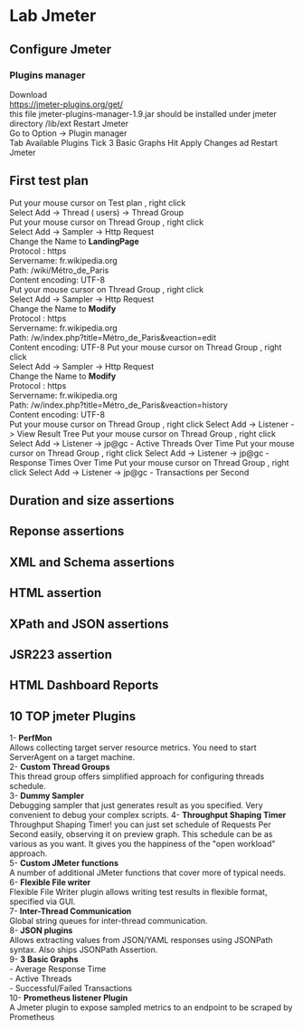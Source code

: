 # Lab Jmeter 

## Configure Jmeter
### Plugins manager
Download  
https://jmeter-plugins.org/get/  
this file jmeter-plugins-manager-1.9.jar should be installed under jmeter directory /lib/ext
Restart Jmeter  
Go to Option -> Plugin manager    
Tab Available Plugins
Tick 3 Basic Graphs
Hit Apply Changes ad Restart Jmeter

## First test plan 
Put your mouse cursor on Test plan , right click     
Select Add -> Thread ( users) -> Thread Group  
Put your mouse cursor on Thread Group , right click     
Select Add -> Sampler -> Http Request  
Change the Name to **LandingPage**   
Protocol : https   
Servername: fr.wikipedia.org  
Path: /wiki/Métro_de_Paris  
Content encoding: UTF-8  
Put your mouse cursor on Thread Group , right click  
Select Add -> Sampler -> Http Request  
Change the Name to **Modify**   
Protocol : https   
Servername: fr.wikipedia.org  
Path: /w/index.php?title=Métro_de_Paris&veaction=edit  
Content encoding: UTF-8
Put your mouse cursor on Thread Group , right click  
Select Add -> Sampler -> Http Request  
Change the Name to **Modify**   
Protocol : https   
Servername: fr.wikipedia.org  
Path: /w/index.php?title=Métro_de_Paris&veaction=history    
Content encoding: UTF-8  
Put your mouse cursor on Thread Group , right click
Select Add -> Listener -> View Result Tree
Put your mouse cursor on Thread Group , right click
Select Add -> Listener -> jp@gc - Active Threads Over Time
Put your mouse cursor on Thread Group , right click
Select Add -> Listener -> jp@gc - Response Times Over Time
Put your mouse cursor on Thread Group , right click
Select Add -> Listener -> jp@gc - Transactions per Second

## Duration and size assertions
## Reponse assertions
## XML and Schema assertions
## HTML assertion
## XPath and JSON assertions
## JSR223 assertion












## HTML Dashboard Reports



## 10 TOP jmeter Plugins 
1- **PerfMon**  
Allows collecting target server resource metrics. You need to start ServerAgent on a target machine.  
2- **Custom Thread Groups**  
This thread group offers simplified approach for configuring threads schedule.   
3- **Dummy Sampler**  
Debugging sampler that just generates result as you specified. Very convenient to debug your complex scripts. 
4- **Throughput Shaping Timer**  
Throughput Shaping Timer!  you can just set schedule of Requests Per Second easily, observing it on preview graph. This schedule can be as various as you want. It gives you the happiness of the "open workload" approach.  
5- **Custom JMeter functions**  
A number of additional JMeter functions that cover more of typical needs.  
6- **Flexible File writer**  
Flexible File Writer plugin allows writing test results in flexible format, specified via GUI.  
7- **Inter-Thread Communication**  
Global string queues for inter-thread communication.  
8- **JSON plugins**  
Allows extracting values from JSON/YAML responses using JSONPath syntax. Also ships JSONPath Assertion.  
9- **3 Basic Graphs**  
    - Average Response Time  
    - Active Threads  
    - Successful/Failed Transactions  
10- **Prometheus listener Plugin**  
A Jmeter plugin to expose sampled metrics to an endpoint to be scraped by Prometheus